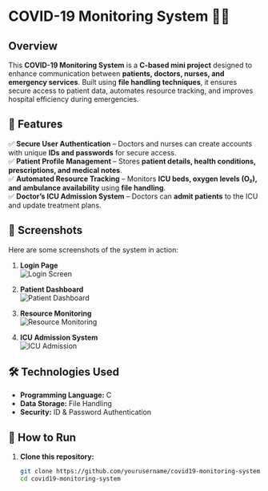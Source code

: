 # COVID-19 Monitoring System 🏥🦠  

## Overview  
This **COVID-19 Monitoring System** is a **C-based mini project** designed to enhance communication between **patients, doctors, nurses, and emergency services**. Built using **file handling techniques**, it ensures secure access to patient data, automates resource tracking, and improves hospital efficiency during emergencies.  

## 🔑 Features  
✅ **Secure User Authentication** – Doctors and nurses can create accounts with unique **IDs and passwords** for secure access.  
✅ **Patient Profile Management** – Stores **patient details, health conditions, prescriptions, and medical notes**.  
✅ **Automated Resource Tracking** – Monitors **ICU beds, oxygen levels (O₂), and ambulance availability** using **file handling**.  
✅ **Doctor’s ICU Admission System** – Doctors can **admit patients** to the ICU and update treatment plans.  

## 📸 Screenshots  
Here are some screenshots of the system in action:  

1. **Login Page**  
   ![Login Screen](screenshots/login.png)  

2. **Patient Dashboard**  
   ![Patient Dashboard](screenshots/patient_dashboard.png)  

3. **Resource Monitoring**  
   ![Resource Monitoring](screenshots/resource_monitoring.png)  

4. **ICU Admission System**  
   ![ICU Admission](screenshots/icu_admission.png)  

## 🛠️ Technologies Used  
- **Programming Language:** C  
- **Data Storage:** File Handling  
- **Security:** ID & Password Authentication  

## 🚀 How to Run  
1. **Clone this repository:**  
   ```sh
   git clone https://github.com/yourusername/covid19-monitoring-system.git
   cd covid19-monitoring-system

